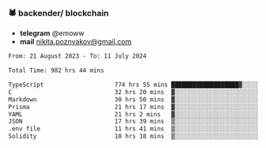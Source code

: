 ### 🕷 backender/ blockchain
- **telegram** @emoww
- **mail** nikita.poznyakov@gmail.com

<!--START_SECTION:waka-->

```txt
From: 21 August 2023 - To: 11 July 2024

Total Time: 982 hrs 44 mins

TypeScript                    774 hrs 55 mins ███████████████████▓░░░░░   78.83 %
C                             32 hrs 20 mins  ▓░░░░░░░░░░░░░░░░░░░░░░░░   03.29 %
Markdown                      30 hrs 50 mins  ▓░░░░░░░░░░░░░░░░░░░░░░░░   03.14 %
Prisma                        21 hrs 17 mins  ▓░░░░░░░░░░░░░░░░░░░░░░░░   02.17 %
YAML                          21 hrs 2 mins   ▓░░░░░░░░░░░░░░░░░░░░░░░░   02.14 %
JSON                          17 hrs 39 mins  ▒░░░░░░░░░░░░░░░░░░░░░░░░   01.80 %
.env file                     11 hrs 41 mins  ▒░░░░░░░░░░░░░░░░░░░░░░░░   01.19 %
Solidity                      10 hrs 18 mins  ▒░░░░░░░░░░░░░░░░░░░░░░░░   01.05 %
```

<!--END_SECTION:waka-->




